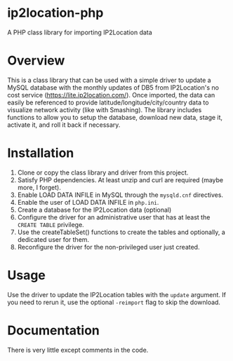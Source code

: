 # ip2location-php
A PHP class library for importing IP2Location data

# Overview
This is a class library that can be used with a simple driver to update a MySQL database with the monthly updates of DB5 from IP2Location's no cost service (https://lite.ip2location.com/).  Once imported, the data can easily be referenced to provide latitude/longitude/city/country data to visualize network activity (like with Smashing).  The library includes functions to allow you to setup the database, download new data, stage it, activate it, and roll it back if necessary.

# Installation
1. Clone or copy the class library and driver from this project.
2. Satisfy PHP dependencies.  At least unzip and curl are required (maybe more, I forget).
3. Enable LOAD DATA INFILE in MySQL through the <code>mysqld.cnf</code> directives.
4. Enable the user of LOAD DATA INFILE in <code>php.ini</code>.
5. Create a database for the IP2Location data (optional)
6. Configure the driver for an administrative user that has at least the <code>CREATE TABLE</code> privilege.
7. Use the createTableSet() functions to create the tables and optionally, a dedicated user for them.
8. Reconfigure the driver for the non-privileged user just created.

# Usage
Use the driver to update the IP2Location tables with the <code>update</code> argument.  If you need to rerun it, use the optional <code>-reimport</code> flag to skip the download.

# Documentation
There is very little except comments in the code.  
